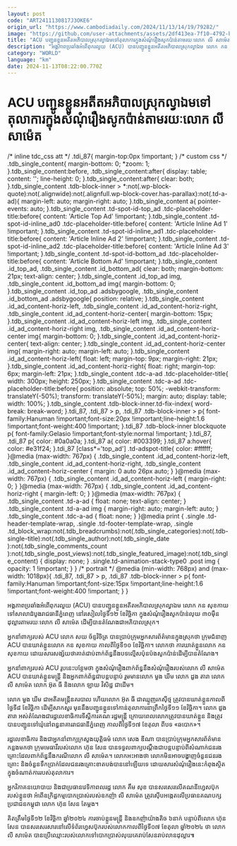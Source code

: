 ```yaml
---
layout: post
code: "ART2411130817J3OKE6"
origin_url: "https://www.cambodiadaily.com/2024/11/13/14/19/79282/"
image: "https://github.com/user-attachments/assets/2df413ea-7f10-4792-bb16-ef33bdda4c99"
title: "ACU បញ្ជូន​ខ្លួន​អតីត​អភិបាល​ស្រុក​ល្វាឯម​ទៅ​តុលាការ​ក្នុង​សំណុំរឿង​សូកប៉ាន់​តាមរយៈ​លោក លី សាម៉េត"
description: "អង្គភាព​ប្រឆាំង​អំពើពុករលួយ (ACU) បាន​បញ្ជូន​ខ្លួន​អតីត​អភិបាល​ស្រុក​ល្វាឯម លោក កន សុខកាយ ទៅ​សាលាដំបូង​រាជធានី​ភ្នំពេញ នៅ​រសៀល​ថ្ងៃទី​១២ ខែ​វិច្ឆិកា ក្នុង​សំណុំរឿង​សូកប៉ាន់​លុយ ៣០​ម៉ឺន​ដុល្លារ​តាមរយៈ​លោក លី សាម៉េត ដើម្បី​បាន​តំណែង​ជា​អភិបាល​ស្រុក។"
category: "WORLD"
language: "km"
date: 2024-11-13T08:22:00.770Z
---
```


# ACU បញ្ជូន​ខ្លួន​អតីត​អភិបាល​ស្រុក​ល្វាឯម​ទៅ​តុលាការ​ក្នុង​សំណុំរឿង​សូកប៉ាន់​តាមរយៈ​លោក លី សាម៉េត

/\* inline tdc\_css att \*/ .tdi\_87{ margin-top:0px !important; } /\* custom css \*/ .tdb\_single\_content{ margin-bottom: 0; \*zoom: 1; }.tdb\_single\_content:before, .tdb\_single\_content:after{ display: table; content: ''; line-height: 0; }.tdb\_single\_content:after{ clear: both; }.tdb\_single\_content .tdb-block-inner > \*:not(.wp-block-quote):not(.alignwide):not(.alignfull.wp-block-cover.has-parallax):not(.td-a-ad){ margin-left: auto; margin-right: auto; }.tdb\_single\_content a{ pointer-events: auto; }.tdb\_single\_content .td-spot-id-top\_ad .tdc-placeholder-title:before{ content: 'Article Top Ad' !important; }.tdb\_single\_content .td-spot-id-inline\_ad0 .tdc-placeholder-title:before{ content: 'Article Inline Ad 1' !important; }.tdb\_single\_content .td-spot-id-inline\_ad1 .tdc-placeholder-title:before{ content: 'Article Inline Ad 2' !important; }.tdb\_single\_content .td-spot-id-inline\_ad2 .tdc-placeholder-title:before{ content: 'Article Inline Ad 3' !important; }.tdb\_single\_content .td-spot-id-bottom\_ad .tdc-placeholder-title:before{ content: 'Article Bottom Ad' !important; }.tdb\_single\_content .id\_top\_ad, .tdb\_single\_content .id\_bottom\_ad{ clear: both; margin-bottom: 21px; text-align: center; }.tdb\_single\_content .id\_top\_ad img, .tdb\_single\_content .id\_bottom\_ad img{ margin-bottom: 0; }.tdb\_single\_content .id\_top\_ad .adsbygoogle, .tdb\_single\_content .id\_bottom\_ad .adsbygoogle{ position: relative; }.tdb\_single\_content .id\_ad\_content-horiz-left, .tdb\_single\_content .id\_ad\_content-horiz-right, .tdb\_single\_content .id\_ad\_content-horiz-center{ margin-bottom: 15px; }.tdb\_single\_content .id\_ad\_content-horiz-left img, .tdb\_single\_content .id\_ad\_content-horiz-right img, .tdb\_single\_content .id\_ad\_content-horiz-center img{ margin-bottom: 0; }.tdb\_single\_content .id\_ad\_content-horiz-center{ text-align: center; }.tdb\_single\_content .id\_ad\_content-horiz-center img{ margin-right: auto; margin-left: auto; }.tdb\_single\_content .id\_ad\_content-horiz-left{ float: left; margin-top: 9px; margin-right: 21px; }.tdb\_single\_content .id\_ad\_content-horiz-right{ float: right; margin-top: 6px; margin-left: 21px; }.tdb\_single\_content .tdc-a-ad .tdc-placeholder-title{ width: 300px; height: 250px; }.tdb\_single\_content .tdc-a-ad .tdc-placeholder-title:before{ position: absolute; top: 50%; -webkit-transform: translateY(-50%); transform: translateY(-50%); margin: auto; display: table; width: 100%; }.tdb\_single\_content .tdb-block-inner.td-fix-index{ word-break: break-word; }.tdi\_87, .tdi\_87 > p, .tdi\_87 .tdb-block-inner > p{ font-family:Hanuman !important;font-size:20px !important;line-height:1.6 !important;font-weight:400 !important; }.tdi\_87 .tdb-block-inner blockquote p{ font-family:Gelasio !important;font-style:normal !important; }.tdi\_87, .tdi\_87 p{ color: #0a0a0a; }.tdi\_87 a{ color: #003399; }.tdi\_87 a:hover{ color: #e31f24; }.tdi\_87 \[class\*='top\_ad'\] .td-adspot-title{ color: #ffffff; }@media (max-width: 767px) { .tdb\_single\_content .id\_ad\_content-horiz-left, .tdb\_single\_content .id\_ad\_content-horiz-right, .tdb\_single\_content .id\_ad\_content-horiz-center { margin: 0 auto 26px auto; } }@media (max-width: 767px) { .tdb\_single\_content .id\_ad\_content-horiz-left { margin-right: 0; } }@media (max-width: 767px) { .tdb\_single\_content .id\_ad\_content-horiz-right { margin-left: 0; } }@media (max-width: 767px) { .tdb\_single\_content .td-a-ad { float: none; text-align: center; } .tdb\_single\_content .td-a-ad img { margin-right: auto; margin-left: auto; } .tdb\_single\_content .tdc-a-ad { float: none; } }@media print { .single .td-header-template-wrap, .single .td-footer-template-wrap, .single .td\_block\_wrap:not(.tdb\_breadcrumbs):not(.tdb\_single\_categories):not(.tdb-single-title):not(.tdb\_single\_author):not(.tdb\_single\_date ):not(.tdb\_single\_comments\_count ):not(.tdb\_single\_post\_views):not(.tdb\_single\_featured\_image):not(.tdb\_single\_content) { display: none; } .single.td-animation-stack-type0 .post img { opacity: 1 !important; } } /\* portrait \*/ @media (min-width: 768px) and (max-width: 1018px){ .tdi\_87, .tdi\_87 > p, .tdi\_87 .tdb-block-inner > p{ font-family:Hanuman !important;font-size:15px !important;line-height:1.6 !important;font-weight:400 !important; } }

អង្គភាព​ប្រឆាំង​អំពើពុករលួយ (ACU) បាន​បញ្ជូន​ខ្លួន​អតីត​អភិបាល​ស្រុក​ល្វាឯម លោក កន សុខកាយ ទៅ​សាលាដំបូង​រាជធានី​ភ្នំពេញ នៅ​រសៀល​ថ្ងៃទី​១២ ខែ​វិច្ឆិកា ក្នុង​សំណុំរឿង​សូកប៉ាន់​លុយ ៣០​ម៉ឺន​ដុល្លារ​តាមរយៈ​លោក លី សាម៉េត ដើម្បី​បាន​តំណែង​ជា​អភិបាល​ស្រុក។

អ្នក​នាំពាក្យ​របស់ ACU លោក សយ ច័ន្ទវិចិត្រ បាន​ប្រាប់​ក្រុម​អ្នក​សារព័ត៌មាន​ក្នុង​ស្រុក​ថា ក្រុម​ជំនាញ ACU បាន​ឃាត់​ខ្លួន​លោក កន សុខកាយ កាលពី​ថ្ងៃទី​១០ ខែ​វិច្ឆិកា។ លោក​ថា ការ​ឃាត់​ខ្លួន​លោក កន សុខកាយ ដោយសារ​សង្ស័យ​ថា​គាត់​ជាប់​ពាក់ព័ន្ធ​នឹង​បទល្មើស​ប៉ុនប៉ង​សូកប៉ាន់​ដើម្បី​បាន​តំណែង។

អ្នក​នាំពាក្យ​របស់ ACU រូប​នេះ​បន្ថែម​ថា ក្នុង​សំណុំរឿង​ពាក់ព័ន្ធ​នឹង​សំណុំរឿង​របស់​លោក លី សាម៉េត ACU បាន​ឃាត់​ខ្លួន​មន្ត្រី និង​អ្នក​ពាក់ព័ន្ធ​ជា​បន្តបន្ទាប់ រួម​មាន​លោក មួង ឃីម លោក ដួង តារា លោក លី សាម៉េត លោក អ៊ុត ធី និង​លោក ឡាយ វិសិដ្ឋ ជាដើម។

លោក មួង ឃីម ជា​អតីត​មន្ត្រី​នគរបាល ហើយ​លោក អ៊ុត ធី ជា​ឈ្មួញ​រកស៊ី​ថ្ម ត្រូវ​បាន​ឃាត់​ខ្លួន​កាលពី​ថ្ងៃទី​៨ ខែ​វិច្ឆិកា ដើម្បី​សាកសួរ មុន​នឹង​បញ្ជូន​ខ្លួន​ទៅ​កាន់​តុលាការ​នា​ព្រឹក​ថ្ងៃទី​១១ ខែ​វិច្ឆិកា។ លោក ដួង តារា អស់​តំណែង​ជា​រដ្ឋលេខាធិការ​ទីស្ដីការ​គណៈរដ្ឋមន្ត្រី ក្រោយ​ពេល​លោក​ត្រូវ​បាន​ឃាត់​ខ្លួន និង​ត្រូវ​បាន​បញ្ជូន​ទៅ​ឃុំ​នៅ​ពន្ធនាគារ​រាជធានី​ភ្នំពេញ កាលពី​ថ្ងៃទី​១៧ ខែ​តុលា ពី​បទ «ឆបោក»។

រដ្ឋលេខាធិការ និង​ជា​អ្នក​នាំពាក្យ​ក្រសួង​យុត្តិធម៌ លោក សេង ឌីណា បាន​ប្រាប់​ក្រុម​អ្នក​សារព័ត៌មាន​កន្លង​មក​ថា ក្រុម​មេធាវី​របស់​លោក ហ៊ុន សែន បាន​ទទួល​ពាក្យបណ្ដឹង​ជា​បន្តបន្ទាប់​ពី​សំណាក់​ជនរងគ្រោះ​ដែល​ពាក់ព័ន្ធ​នឹង​ករណី​លោក លី សាម៉េត។ លោក​អះអាង​ថា លោក​មិន​អាច​បង្ហាញ​ចំនួន​ជនរងគ្រោះ និង​ចំនួន​ទឹកប្រាក់​ដែល​ជនរងគ្រោះ​ខាតបង់​បាន​នៅឡើយ​ទេ ដោយសារ​សំណុំរឿង​នេះ​កំពុង​ស្ថិត​ក្នុង​ចំណាត់ការ​របស់​តុលាការ។

អ្នកវិភាគ​នយោបាយ និង​ជា​ប្រធាន​វេទិកា​ពលរដ្ឋ លោក គឹម សុខ បាន​សរសេរ​លើ​គណនី​ហ្វេសប៊ុក​របស់​ខ្លួន​ថា អំពើ​ឧក្រិដ្ឋកម្ម​បោកប្រាស់​របស់​ឧកញ៉ា លី សាម៉េត ត្រូវ​ស៊ើបអង្កេត​លើ​ប្រធាន​គណបក្ស​ប្រជាជន​កម្ពុជា លោក ហ៊ុន សែន តែម្តង។

គិត​ត្រឹម​ថ្ងៃទី​១២ ខែ​វិច្ឆិកា ឆ្នាំ​២០២៤ ការ​ចាប់​ខ្លួន​មន្ត្រី និង​ឧកញ៉ា​យ៉ាងតិច ៦​នាក់ បន្ទាប់ពី​លោក ហ៊ុន សែន បាន​សរសេរ​សារ​នៅ​លើ​ទំព័រ​ហ្វេសប៊ុក​របស់​លោក​កាលពី​ថ្ងៃទី​០៧ ខែ​តុលា ឆ្នាំ​២០២៤ ថា លោក លី សាម៉េត បាន​ប្រើ​ឈ្មោះ​របស់​លោក​ទៅ​បោកប្រាស់​លុយ​គេ​រាប់​សែន​រាប់​លាន​ដុល្លារ៕